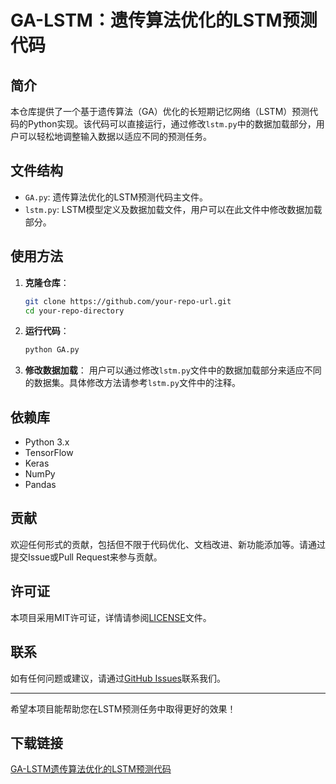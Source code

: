# GA-LSTM：遗传算法优化的LSTM预测代码

## 简介
本仓库提供了一个基于遗传算法（GA）优化的长短期记忆网络（LSTM）预测代码的Python实现。该代码可以直接运行，通过修改`lstm.py`中的数据加载部分，用户可以轻松地调整输入数据以适应不同的预测任务。

## 文件结构
- `GA.py`: 遗传算法优化的LSTM预测代码主文件。
- `lstm.py`: LSTM模型定义及数据加载文件，用户可以在此文件中修改数据加载部分。

## 使用方法
1. **克隆仓库**：
   ```bash
   git clone https://github.com/your-repo-url.git
   cd your-repo-directory
   ```

2. **运行代码**：
   ```bash
   python GA.py
   ```

3. **修改数据加载**：
   用户可以通过修改`lstm.py`文件中的数据加载部分来适应不同的数据集。具体修改方法请参考`lstm.py`文件中的注释。

## 依赖库
- Python 3.x
- TensorFlow
- Keras
- NumPy
- Pandas

## 贡献
欢迎任何形式的贡献，包括但不限于代码优化、文档改进、新功能添加等。请通过提交Issue或Pull Request来参与贡献。

## 许可证
本项目采用MIT许可证，详情请参阅[LICENSE](LICENSE)文件。

## 联系
如有任何问题或建议，请通过[GitHub Issues](https://github.com/your-repo-url/issues)联系我们。

---

希望本项目能帮助您在LSTM预测任务中取得更好的效果！

## 下载链接

[GA-LSTM遗传算法优化的LSTM预测代码](https://pan.quark.cn/s/8d4124f48765)